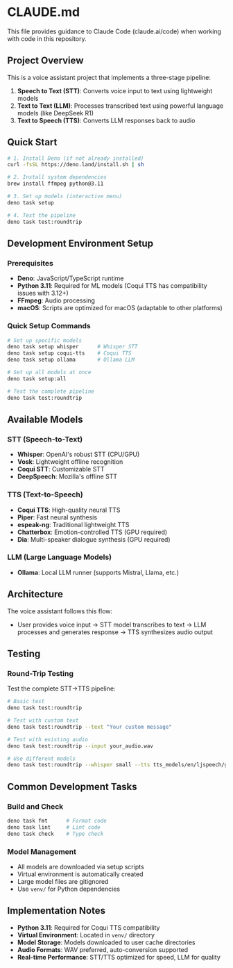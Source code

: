 # CLAUDE.md

This file provides guidance to Claude Code (claude.ai/code) when working with code in this repository.

## Project Overview

This is a voice assistant project that implements a three-stage pipeline:

1. **Speech to Text (STT)**: Converts voice input to text using lightweight models
2. **Text to Text (LLM)**: Processes transcribed text using powerful language models (like DeepSeek R1)
3. **Text to Speech (TTS)**: Converts LLM responses back to audio

## Quick Start

```bash
# 1. Install Deno (if not already installed)
curl -fsSL https://deno.land/install.sh | sh

# 2. Install system dependencies
brew install ffmpeg python@3.11

# 3. Set up models (interactive menu)
deno task setup

# 4. Test the pipeline
deno task test:roundtrip
```

## Development Environment Setup

### Prerequisites
- **Deno**: JavaScript/TypeScript runtime
- **Python 3.11**: Required for ML models (Coqui TTS has compatibility issues with 3.12+)
- **FFmpeg**: Audio processing
- **macOS**: Scripts are optimized for macOS (adaptable to other platforms)

### Quick Setup Commands
```bash
# Set up specific models
deno task setup whisper      # Whisper STT
deno task setup coqui-tts    # Coqui TTS
deno task setup ollama       # Ollama LLM

# Set up all models at once
deno task setup:all

# Test the complete pipeline
deno task test:roundtrip
```

## Available Models

### STT (Speech-to-Text)
- **Whisper**: OpenAI's robust STT (CPU/GPU)
- **Vosk**: Lightweight offline recognition
- **Coqui STT**: Customizable STT
- **DeepSpeech**: Mozilla's offline STT

### TTS (Text-to-Speech)
- **Coqui TTS**: High-quality neural TTS
- **Piper**: Fast neural synthesis
- **espeak-ng**: Traditional lightweight TTS
- **Chatterbox**: Emotion-controlled TTS (GPU required)
- **Dia**: Multi-speaker dialogue synthesis (GPU required)

### LLM (Large Language Models)
- **Ollama**: Local LLM runner (supports Mistral, Llama, etc.)

## Architecture

The voice assistant follows this flow:
- User provides voice input → STT model transcribes to text → LLM processes and generates response → TTS synthesizes audio output

## Testing

### Round-Trip Testing
Test the complete STT→TTS pipeline:
```bash
# Basic test
deno task test:roundtrip

# Test with custom text
deno task test:roundtrip --text "Your custom message"

# Test with existing audio
deno task test:roundtrip --input your_audio.wav

# Use different models
deno task test:roundtrip --whisper small --tts tts_models/en/ljspeech/glow-tts
```

## Common Development Tasks

### Build and Check
```bash
deno task fmt      # Format code
deno task lint     # Lint code
deno task check    # Type check
```

### Model Management
- All models are downloaded via setup scripts
- Virtual environment is automatically created
- Large model files are gitignored
- Use `venv/` for Python dependencies

## Implementation Notes

- **Python 3.11**: Required for Coqui TTS compatibility
- **Virtual Environment**: Located in `venv/` directory
- **Model Storage**: Models downloaded to user cache directories
- **Audio Formats**: WAV preferred, auto-conversion supported
- **Real-time Performance**: STT/TTS optimized for speed, LLM for quality
